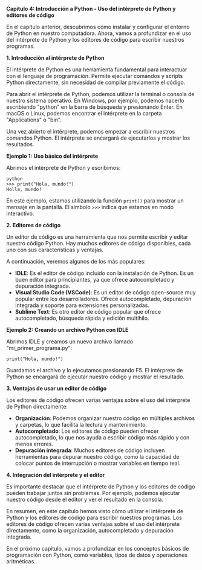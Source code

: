 **Capítulo 4: Introducción a Python - Uso del intérprete de Python y editores de código**

En el capítulo anterior, descubrimos cómo instalar y configurar el entorno de Python en nuestro computadora. Ahora, vamos a profundizar en el uso del intérprete de Python y los editores de código para escribir nuestros programas.

**1. Introducción al intérprete de Python**

El intérprete de Python es una herramienta fundamental para interactuar con el lenguaje de programación. Permite ejecutar comandos y scripts Python directamente, sin necesidad de compilar previamente el código.

Para abrir el intérprete de Python, podemos utilizar la terminal o consola de nuestro sistema operativo. En Windows, por ejemplo, podemos hacerlo escribiendo "python" en la barra de búsqueda y presionando Enter. En macOS o Linux, podemos encontrar el intérprete en la carpeta "Applications" o "bin".

Una vez abierto el intérprete, podemos empezar a escribir nuestros comandos Python. El intérprete se encargará de ejecutarlos y mostrar los resultados.

**Ejemplo 1: Uso básico del intérprete**

Abrimos el intérprete de Python y escribimos:
```
python
>>> print("Hola, mundo!")
Holla, mundo!
```
En este ejemplo, estamos utilizando la función `print()` para mostrar un mensaje en la pantalla. El símbolo `>>>` indica que estamos en modo interactivo.

**2. Editores de código**

Un editor de código es una herramienta que nos permite escribir y editar nuestro código Python. Hay muchos editores de código disponibles, cada uno con sus características y ventajas.

A continuación, veremos algunos de los más populares:

* **IDLE**: Es el editor de código incluido con la instalación de Python. Es un buen editor para principiantes, ya que ofrece autocompletado y depuración integrada.
* **Visual Studio Code (VSCode)**: Es un editor de código open-source muy popular entre los desarrolladores. Ofrece autocompletado, depuración integrada y soporte para extensiones personalizadas.
* **Sublime Text**: Es otro editor de código popular que ofrece autocompletado, búsqueda rápida y edición multihilo.

**Ejemplo 2: Creando un archivo Python con IDLE**

Abrimos IDLE y creamos un nuevo archivo llamado "mi_primer_programa.py":
```
print("Hola, mundo!")
```
Guardamos el archivo y lo ejecutamos presionando F5. El intérprete de Python se encargará de ejecutar nuestro código y mostrar el resultado.

**3. Ventajas de usar un editor de código**

Los editores de código ofrecen varias ventajas sobre el uso del intérprete de Python directamente:

* **Organización**: Podemos organizar nuestro código en múltiples archivos y carpetas, lo que facilita la lectura y mantenimiento.
* **Autocompletado**: Los editores de código pueden ofrecer autocompletado, lo que nos ayuda a escribir código más rápido y con menos errores.
* **Depuración integrada**: Muchos editores de código incluyen herramientas para depurar nuestro código, como la capacidad de colocar puntos de interrupción o mostrar variables en tiempo real.

**4. Integración del intérprete y el editor**

Es importante destacar que el intérprete de Python y los editores de código pueden trabajar juntos sin problemas. Por ejemplo, podemos ejecutar nuestro código desde el editor y ver el resultado en la consola.

En resumen, en este capítulo hemos visto cómo utilizar el intérprete de Python y los editores de código para escribir nuestros programas. Los editores de código ofrecen varias ventajas sobre el uso del intérprete directamente, como la organización, autocompletado y depuración integrada.

En el próximo capítulo, vamos a profundizar en los conceptos básicos de programación con Python, como variables, tipos de datos y operaciones aritméticas.